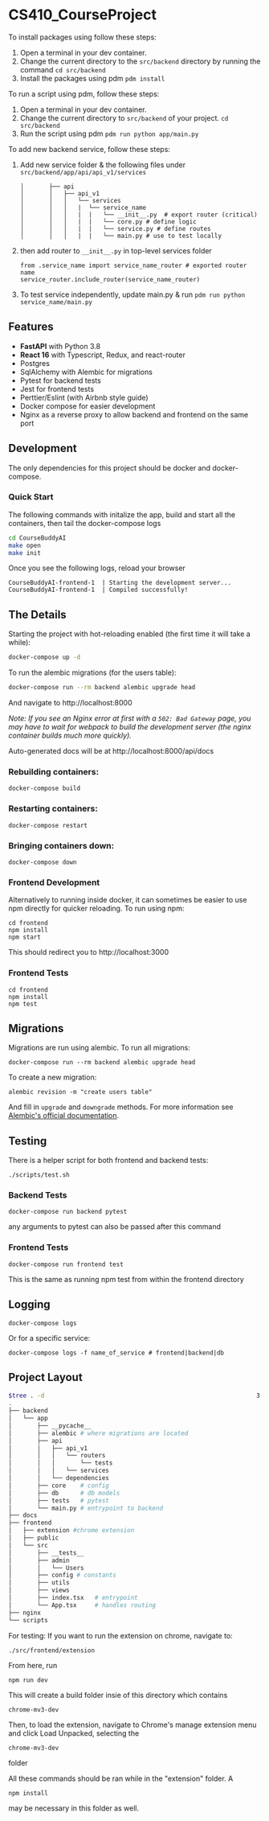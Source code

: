 # CS410_CourseProject

To install packages using follow these steps:

1. Open a terminal in your dev container.
2. Change the current directory to the `src/backend` directory by running the command
   `cd src/backend`
4. Install the packages using pdm
   `pdm install`

To run a script using pdm, follow these steps:
1. Open a terminal in your dev container.
2. Change the current directory to `src/backend` of your project.
   `cd src/backend`
4. Run the script using pdm
   `pdm run python app/main.py`

To add new backend service, follow these steps:
   1. Add new service folder & the following files under `src/backend/app/api/api_v1/services`
      ```
      │       ├── api
      │       │   ├── api_v1
      │       │   │   └── services
      │       │   │   |  └── service_name
      │       │   │   |  |   └── __init__.py  # export router (critical)
      │       │   │   |  |   └── core.py # define logic
      │       │   │   |  |   └── service.py # define routes
      │       │   │   |  |   └── main.py # use to test locally
      ```
   2. then add router to `__init__.py` in top-level services folder
      ```
      from .service_name import service_name_router # exported router name
      service_router.include_router(service_name_router)      
      ```
   4. To test service independently, update main.py & run
      ```pdm run python service_name/main.py```

## Features

- **FastAPI** with Python 3.8
- **React 16** with Typescript, Redux, and react-router
- Postgres
- SqlAlchemy with Alembic for migrations
- Pytest for backend tests
- Jest for frontend tests
- Perttier/Eslint (with Airbnb style guide)
- Docker compose for easier development
- Nginx as a reverse proxy to allow backend and frontend on the same port

## Development

The only dependencies for this project should be docker and docker-compose.

### Quick Start

The following commands with initalize the app, build and start all the containers, then tail the docker-compose logs

```bash
cd CourseBuddyAI
make open
make init
```

Once you see the following logs, reload your browser

```
CourseBuddyAI-frontend-1  | Starting the development server...
CourseBuddyAI-frontend-1  | Compiled successfully!
```

## The Details

Starting the project with hot-reloading enabled
(the first time it will take a while):

```bash
docker-compose up -d
```

To run the alembic migrations (for the users table):

```bash
docker-compose run --rm backend alembic upgrade head
```

And navigate to http://localhost:8000

_Note: If you see an Nginx error at first with a `502: Bad Gateway` page, you may have to wait for webpack to build the development server (the nginx container builds much more quickly)._

Auto-generated docs will be at
http://localhost:8000/api/docs

### Rebuilding containers:

```
docker-compose build
```

### Restarting containers:

```
docker-compose restart
```

### Bringing containers down:

```
docker-compose down
```

### Frontend Development

Alternatively to running inside docker, it can sometimes be easier
to use npm directly for quicker reloading. To run using npm:

```
cd frontend
npm install
npm start
```

This should redirect you to http://localhost:3000

### Frontend Tests

```
cd frontend
npm install
npm test
```

## Migrations

Migrations are run using alembic. To run all migrations:

```
docker-compose run --rm backend alembic upgrade head
```

To create a new migration:

```
alembic revision -m "create users table"
```

And fill in `upgrade` and `downgrade` methods. For more information see
[Alembic's official documentation](https://alembic.sqlalchemy.org/en/latest/tutorial.html#create-a-migration-script).

## Testing

There is a helper script for both frontend and backend tests:

```
./scripts/test.sh
```

### Backend Tests

```
docker-compose run backend pytest
```

any arguments to pytest can also be passed after this command

### Frontend Tests

```
docker-compose run frontend test
```

This is the same as running npm test from within the frontend directory

## Logging

```
docker-compose logs
```

Or for a specific service:

```
docker-compose logs -f name_of_service # frontend|backend|db
```

## Project Layout

```bash
$tree . -d                                                           3:30:31
.
├── backend
│   └── app
│       ├── __pycache__
│       ├── alembic # where migrations are located
│       ├── api
│       │   ├── api_v1
│       │   │   └── routers
│       │   │       └── tests
│       │   │   └── services
│       │   └── dependencies
│       ├── core    # config
│       ├── db      # db models
│       ├── tests   # pytest
│       └── main.py # entrypoint to backend
├── docs
├── frontend
│   ├── extension #chrome extension
│   ├── public
│   └── src
│       ├── __tests__
│       ├── admin
│       │   └── Users
│       ├── config # constants
│       ├── utils
│       ├── views
│       ├── index.tsx   # entrypoint
│       └── App.tsx     # handles routing
├── nginx
└── scripts
```


For testing: If you want to run the extension on chrome, navigate to:
```
./src/frontend/extension
```
From here, run 
```
npm run dev
```
This will create a build folder insie of this directory which contains
```
chrome-mv3-dev
```
Then, to load the extension, navigate to Chrome's manage extension menu and click Load Unpacked, selecting the 
```
chrome-mv3-dev
```
folder

All these commands should be ran while in the "extension" folder. A 
```
npm install
```
may be necessary in this folder as well.